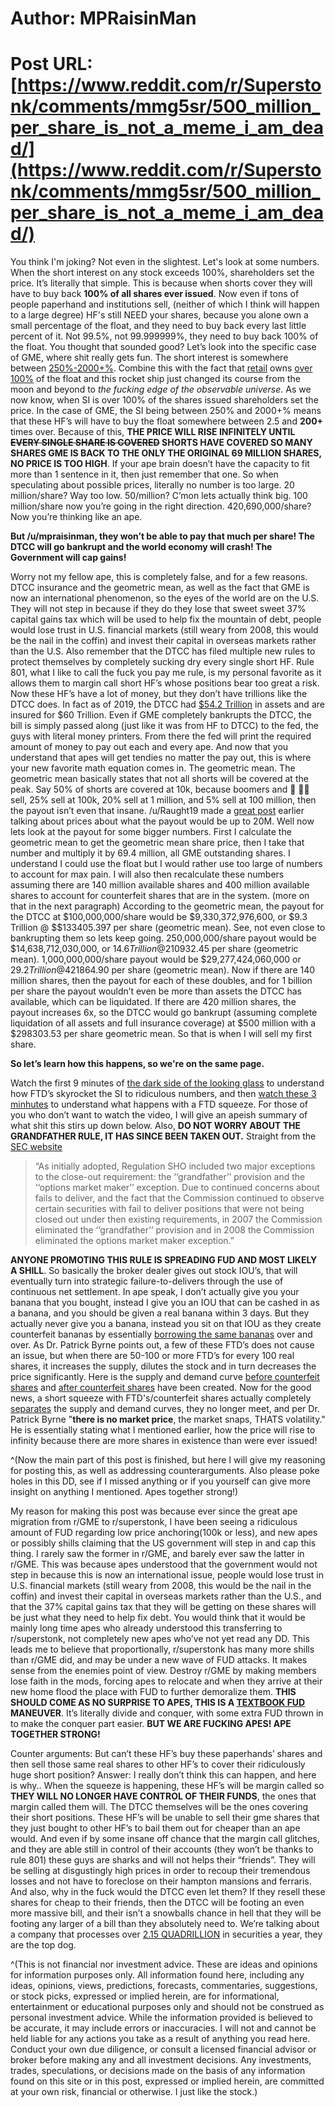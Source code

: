 # Author: MPRaisinMan
# Post URL: [https://www.reddit.com/r/Superstonk/comments/mmg5sr/500_million_per_share_is_not_a_meme_i_am_dead/](https://www.reddit.com/r/Superstonk/comments/mmg5sr/500_million_per_share_is_not_a_meme_i_am_dead/)


You think I'm joking? Not even in the slightest. Let's look at some numbers. When the short interest on any stock exceeds 100%, shareholders set the price. It’s literally that simple. This is because when shorts cover they will have to buy back **100% of all shares ever issued**. Now even if tons of people paperhand and institutions sell, (neither of which I think will happen to a large degree) HF's still NEED your shares, because you alone own a small percentage of the float, and they need to buy back every last little percent of it. Not 99.5%, not 99.999999%, they need to buy back 100% of the float. You thought that sounded good? Let’s look into the specific case of GME, where shit really gets fun. The short interest is somewhere between [250%-](https://www.reddit.com/r/GME/comments/m19oh7/true_short_interest_could_be_anywhere_from_250_to/)[2000+%](https://www.reddit.com/r/GME/comments/mewkf8/thesis_si_is_upwards_of_2000_gme_is_a_100/). Combine this with the fact that [retail](https://ibb.co/zPmHgCN) owns [over 100%](https://www.reddit.com/r/GME/comments/m7x2gq/dd_i_did_the_math_there_is_literally_no_doubt/) of the float and this rocket ship just changed its course from the moon and beyond to *the fucking edge of the observable universe*. As we now know, when SI is over 100% of the shares issued shareholders set the price. In the case of GME, the SI being between 250% and 2000+% means that these HF’s will have to buy the float somewhere between 2.5 and **200+** times over. Because of this, **THE PRICE WILL RISE INFINITELY UNTIL ~~EVERY SINGLE SHARE IS COVERED~~ SHORTS HAVE COVERED SO MANY SHARES GME IS BACK TO THE ONLY THE ORIGINAL 69 MILLION SHARES, NO PRICE IS TOO HIGH**. If your ape brain doesn’t have the capacity to fit more than 1 sentence in it, then just remember that one. So when speculating about possible prices, literally no number is too large. 20 million/share? Way too low. 50/million? C’mon lets actually think big. 100 million/share now you’re going in the right direction. 420,690,000/share? Now you’re thinking like an ape. 



**But /u/mpraisinman, they won’t be able to pay that much per share! The DTCC will go bankrupt and the world economy will crash! The Government will cap gains!**

Worry not my fellow ape, this is completely false, and for a few reasons. DTCC insurance and the geometric mean, as well as the fact that GME is now an international phenomenon, so the eyes of the world are on the U.S. They will not step in because if they do they lose that sweet sweet 37% capital gains tax which will be used to help fix the mountain of debt, people would lose trust in U.S. financial markets (still weary from 2008, this would be the nail in the coffin) and invest their capital in overseas markets rather than the U.S. Also remember that the DTCC has filed multiple new rules to protect themselves by completely sucking dry every single short HF. Rule 801, what I like to call the fuck you pay me rule,  is my personal favorite as it allows them to margin call short HF’s whose positions bear too great a risk. Now these HF’s have a lot of money, but they don’t have trillions like the DTCC does. In fact as of 2019, the DTCC had [$54.2 Trillion](https://www.dtcc.com/about/businesses-and-subsidiaries/dtc) in assets and are insured for $60 Trillion. Even if GME completely bankrupts the DTCC, the bill is simply passed along (just like it was from HF to DTCC) to the fed, the guys with literal money printers. From there the fed will print the required amount of money to pay out each and every ape. And now that you understand that apes will get tendies no matter the pay out, this is where your new favorite math equation comes in. The geometric mean. The geometric mean basically states that not all shorts will be covered at the peak. Say 50% of shorts are covered at 10k, because boomers and 🧻 🤚🏻 sell, 25% sell at 100k, 20% sell at 1 million, and 5% sell at 100 million, then the payout isn’t even that insane. /u/Raught19 made a [great post](https://www.reddit.com/r/GME/comments/m9td6w/estimations_for_the_total_payout_of_gme_based_on/?ref=share&ref_source=link) earlier talking about prices about what the payout would be up to 20M. Well now lets look at the payout for some bigger numbers. First I calculate the geometric mean to get the geometric mean share price, then I take that number and multiply it by 69.4 million, all GME outstanding shares. I understand I could use the float but I would rather use too large of numbers to account for max pain. I will also then recalculate these numbers assuming there are 140 million available shares and 400 million available shares to account for counterfeit shares that are in the system. (more on that in the next paragraph) According to the geometric mean, the payout for the DTCC at $100,000,000/share would be $9,330,372,976,600, or $9.3 Trillion @ $$133405.397 per share (geometric mean). See, not even close to bankrupting them so lets keep going. 250,000,000/share payout would be $14,638,712,030,000, or $14.6 Trillion @$210932.45 per share (geometric mean). 1,000,000,000/share payout would be $29,277,424,060,000 or $29.2 Trillion @$421864.90 per share (geometric mean). Now if there are 140 million shares, then the payout for each of these doubles, and for 1 billion per share the payout wouldn’t even be more than assets the DTCC has available, which can be liquidated. If there are 420 million shares, the payout increases 6x, so the DTCC would go bankrupt (assuming complete liquidation of all assets and full insurance coverage) at $500 million with a $298303.53 per share geometric mean. So that is when I will sell my first share.

**So let’s learn how this happens, so we're on the same page.** 

Watch the first 9 minutes of [the dark side of the looking glass](https://youtu.be/qtkaMx12otQ) to understand how FTD’s skyrocket the SI to ridiculous numbers, and then [watch these 3 minhutes](https://youtu.be/qtkaMx12otQ?t=2323) to understand what happens with a FTD squeeze. For those of you who don’t want to watch the video, I will give an apeish summary of what shit this stirs up down below. Also, **DO NOT WORRY ABOUT THE GRANDFATHER RULE, IT HAS SINCE BEEN TAKEN OUT.** Straight from the [SEC website](https://www.sec.gov/divisions/marketreg/mrfaqregsho1204.htm)
> “As initially adopted, Regulation SHO included two major exceptions to the close-out requirement: the ‘‘grandfather’’ provision and the ‘‘options market maker’’ exception. Due to continued concerns about fails to deliver, and the fact that the Commission continued to observe certain securities with fail to deliver positions that were not being closed out under then existing requirements, in 2007 the Commission eliminated the ‘‘grandfather’’ provision and in 2008 the Commission eliminated the options market maker exception.” 

**ANYONE PROMOTING THIS RULE IS SPREADING FUD AND MOST LIKELY A SHILL**. So basically the broker dealer gives out stock IOU’s, that will eventually turn into strategic failure-to-delivers through the use of continuous net settlement. In ape speak, I don’t actually give you your banana that you bought, instead I give you an IOU that can be cashed in as a banana, and you should be given a real banana within 3 days. But they actually never give you a banana, instead you sit on that IOU as they create counterfeit bananas by essentially [borrowing the same bananas](https://smithonstocks.com/part-7-illegal-naked-shorting-dtcc-continuous-net-settlement-and-stock-borrowing-programs-have-loopholes-that-facilitate-illegal-naked-shorting/) over and over. As Dr. Patrick Byrne points out, a few of these FTD’s does not cause an issue, but when there are 50-100 or more FTD’s for every 100 real shares, it increases the supply, dilutes the stock and in turn decreases the price significantly. Here is the supply and demand curve [before counterfeit shares](https://ibb.co/FY9SJnk) and [after counterfeit shares](https://ibb.co/CJsQ0p2) have been created. Now for the good news, a short squeeze with FTD's/counterfeit shares actually completely [separates](https://ibb.co/3RsgqLD) the supply and demand curves, they no longer meet, and per Dr. Patrick Byrne "**there is no market price**, the market snaps, THATS volatility." He is essentially stating what I mentioned earlier, how the price will rise to infinity because there are more shares in existence than were ever issued!

^(Now the main part of this post is finished, but here I will give my reasoning for posting this, as well as addressing counterarguments. Also please poke holes in this DD, see if I missed anything or if you yourself can give more insight on anything I mentioned. Apes together strong!) 

My reason for making this post was because ever since the great ape migration from r/GME to r/superstonk, I have been seeing a ridiculous amount of FUD regarding low price anchoring(100k or less), and new apes or possibly shills claiming that the US government will step in and cap this thing. I rarely saw the former in r/GME, and barely ever saw the latter in r/GME. This was because apes understood that the government would not step in because this is now an international issue, people would lose trust in U.S. financial markets (still weary from 2008, this would be the nail in the coffin) and invest their capital in overseas markets rather than the U.S., and that the 37% capital gains tax that they will be getting on these shares will be just what they need to help fix debt. You would think that it would be mainly long time apes who already understood this transferring to r/superstonk, not completely new apes who’ve not yet read any DD. This leads me to believe that proportionally, r/superstonk has many more shills than r/GME did, and may be under a new wave of FUD attacks. It makes sense from the enemies point of view. Destroy r/GME by making members lose faith in the mods, forcing apes to relocate and when they arrive at their new home flood the place with FUD to further demoralize them. **THIS SHOULD COME AS NO SURPRISE TO APES, THIS IS A [TEXTBOOK FUD](https://ibb.co/RcjdSBf) MANEUVER**. It’s literally divide and conquer, with some extra FUD thrown in to make the conquer part easier. **BUT WE ARE FUCKING APES! APE TOGETHER STRONG!**

Counter arguments: But can’t these HF’s buy these paperhands’ shares and then sell those same real shares to other HF’s to cover their ridiculously huge short position?
Answer: I really don’t think this can happen, and here is why.. When the squeeze is happening, these HF’s will be margin called so **THEY WILL NO LONGER HAVE CONTROL OF THEIR FUNDS**, the ones that margin called them will. The DTCC themselves will be the ones covering their short positions. These HF’s will be unable to sell their gme shares that they just bought to other HF’s to bail them out for cheaper than an ape would. And even if by some insane off chance that the margin call glitches, and they are able still in control of their accounts (they won’t be thanks to rule 801) these guys are sharks and will not helps their “friends”. They will be selling at disgustingly high prices in order to recoup their tremendous losses and not have to foreclose on their hampton mansions and ferraris. And also, why in the fuck would the DTCC even let them? If they resell these shares for cheap to their friends, then the DTCC will be footing an even more massive bill, and their isn’t a snowballs chance in hell that they will be footing any larger of a bill than they absolutely need to. We’re talking about a company that processes over [2.15 QUADRILLION](https://www.crowdfundinsider.com/2020/06/162093-dtcc-processed-2-15-quadrillion-in-securities-in-2019-and-its-looking-at-distributed-ledger-technology/) in securities a year, they are the top dog.


^(This is not financial nor investment advice. These are ideas and opinions for information purposes only. All information found here, including any ideas, opinions, views, predictions, forecasts, commentaries, suggestions, or stock picks, expressed or implied herein, are for informational, entertainment or educational purposes only and should not be construed as personal investment advice. While the information provided is believed to be accurate, it may include errors or inaccuracies. I will not and cannot be held liable for any actions you take as a result of anything you read here. Conduct your own due diligence, or consult a licensed financial advisor or broker before making any and all investment decisions. Any investments, trades, speculations, or decisions made on the basis of any information found on this site or in this post, expressed or implied herein, are committed at your own risk, financial or otherwise. I just like the stock.)